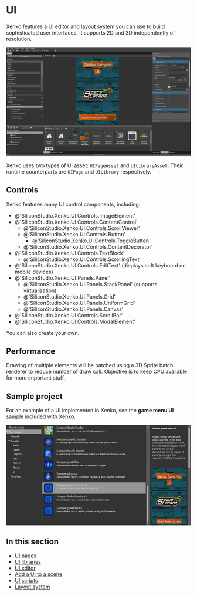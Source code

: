 # UI

Xenko features a UI editor and layout system you can use to build sophisticated user interfaces. It supports 2D and 3D independently of resolution.

![UI editor](media/ui-editor.png)

Xenko uses two types of UI asset: `UIPageAsset` and `UILibraryAsset`. Their runtime counterparts are `UIPage` and `UILibrary` respectively.

## Controls

Xenko features many UI control components, including:

* @'SiliconStudio.Xenko.UI.Controls.ImageElement'
* @'SiliconStudio.Xenko.UI.Controls.ContentControl'
  * @'SiliconStudio.Xenko.UI.Controls.ScrollViewer'
  * @'SiliconStudio.Xenko.UI.Controls.Button'
    * @'SiliconStudio.Xenko.UI.Controls.ToggleButton'
  * @'SiliconStudio.Xenko.UI.Controls.ContentDecorator'
* @'SiliconStudio.Xenko.UI.Controls.TextBlock'
  * @'SiliconStudio.Xenko.UI.Controls.ScrollingText'
* @'SiliconStudio.Xenko.UI.Controls.EditText' (displays soft keyboard on mobile devices)
* @'SiliconStudio.Xenko.UI.Panels.Panel'
  * @'SiliconStudio.Xenko.UI.Panels.StackPanel' (supports virtualization)
  * @'SiliconStudio.Xenko.UI.Panels.Grid'
  * @'SiliconStudio.Xenko.UI.Panels.UniformGrid'
  * @'SiliconStudio.Xenko.UI.Panels.Canvas'
* @'SiliconStudio.Xenko.UI.Controls.ScrollBar'
* @'SiliconStudio.Xenko.UI.Controls.ModalElement'

You can also create your own.

## Performance

Drawing of multiple elements will be batched using a 3D Sprite batch renderer to reduce number of draw call. Objective is to keep CPU available for more important stuff.

## Sample project

For an example of a UI implemented in Xenko, see the **game menu UI** sample included with Xenko.

![Sample UI project](media/ui-sample-project.png)

## In this section

* [UI pages](ui-pages.md)
* [UI libraries](ui-libraries.md)
* [UI editor](ui-editor.md)
* [Add a UI to a scene](add-a-ui-to-a-scene.md)
* [UI scripts](ui-scripts.md)
* [Layout system](layout-system.md)